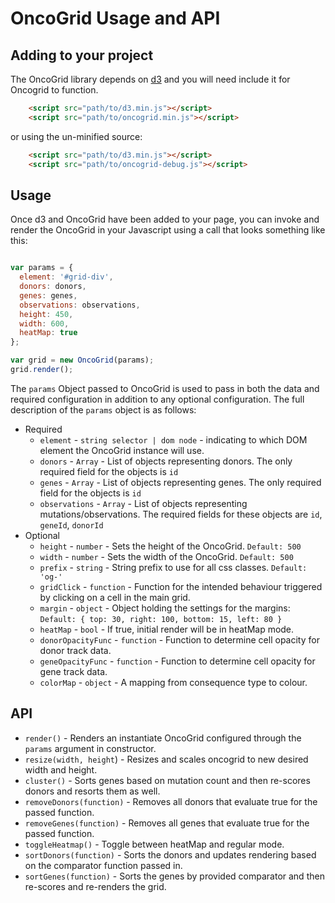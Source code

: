 # OncoGrid Usage and API


## Adding to your project

The OncoGrid library depends on [d3](https://d3js.org) and you will need include it for Oncogrid to function.

```html
    <script src="path/to/d3.min.js"></script>
    <script src="path/to/oncogrid.min.js"></script>
```

or using the un-minified source:
```html
    <script src="path/to/d3.min.js"></script>
    <script src="path/to/oncogrid-debug.js"></script>
```

## Usage

Once d3 and OncoGrid have been added to your page, you can invoke and render the OncoGrid in your Javascript using a
call that looks something like this:
```javascript

var params = {
  element: '#grid-div',
  donors: donors,
  genes: genes,
  observations: observations,
  height: 450,
  width: 600,
  heatMap: true
};

var grid = new OncoGrid(params);
grid.render();
```

The `params` Object passed to OncoGrid is used to pass in both the data and required configuration in addition to any
optional configuration. The full description of the `params` object is as follows:

* Required
  * `element` - `string selector | dom node` - indicating to which DOM element the OncoGrid instance will use.
  * `donors` - `Array` - List of objects representing donors. The only required field for the objects is `id`
  * `genes` - `Array` - List of objects representing genes. The only required field for the objects is `id`
  * `observations` - `Array` - List of objects representing mutations/observations.
  The required fields for these objects are `id`, `geneId`, `donorId`
* Optional
  * `height` - `number` - Sets the height of the OncoGrid. `Default: 500`
  * `width` - `number` - Sets the width of the OncoGrid. `Default: 500`
  * `prefix` - `string` - String prefix to use for all css classes. `Default: 'og-'`
  * `gridClick` - `function` - Function for the intended behaviour triggered by clicking on a cell in the main grid.
  * `margin` - `object` - Object holding the settings for the margins: `Default: { top: 30, right: 100, bottom: 15, left: 80 }`
  * `heatMap` - `bool` - If true, initial render will be in heatMap mode.
  * `donorOpacityFunc` - `function` - Function to determine cell opacity for donor track data.
  * `geneOpacityFunc` - `function` - Function to determine cell opacity for gene track data.
  * `colorMap` - `object` - A mapping from consequence type to colour.


## API

* `render()` - Renders an instantiate OncoGrid configured through the `params` argument in constructor.
* `resize(width, height`) - Resizes and scales oncogrid to new desired width and height. 
* `cluster()` - Sorts genes based on mutation count and then re-scores donors and resorts them as well.
* `removeDonors(function)` - Removes all donors that evaluate true for the passed function.
* `removeGenes(function)` - Removes all genes that evaluate true for the passed function.
* `toggleHeatmap()` - Toggle between heatMap and regular mode.
* `sortDonors(function)` - Sorts the donors and updates rendering based on the comparator function passed in.
* `sortGenes(function)` - Sorts the genes by provided comparator and then re-scores and re-renders the grid.
